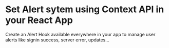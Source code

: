 # Set Alert sytem using Context API in your React App

Create an Alert Hook available everywhere in your app to manage user alerts like signin success, server error, updates...

